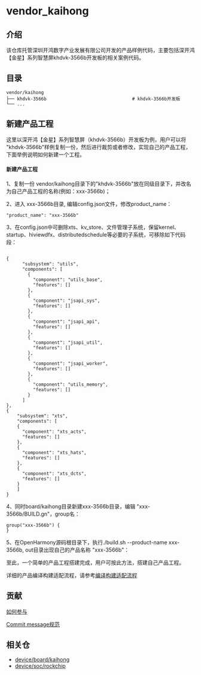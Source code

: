 # vendor_kaihong

## 介绍
  
该仓库托管深圳开鸿数字产业发展有限公司开发的产品样例代码，主要包括深开鸿【金星】系列智慧屏khdvk-3566b开发板的相关案例代码。

## 目录

```
vendor/kaihong
├── khdvk-3566b                                # khdvk-3566b开发板
└── ...
```

## 新建产品工程

这里以深开鸿【金星】系列智慧屏（khdvk-3566b）开发板为例，用户可以将 "khdvk-3566b"样例复制一份，然后进行裁剪或者修改，实现自己的产品工程，下面举例说明如何新建一个工程。

#### 新建产品工程

1、复制一份 vendor/kaihong目录下的"khdvk-3566b"放在同级目录下，并改名为自己产品工程的名称(例如：xxx-3566b)；

2、进入 xxx-3566b目录, 编辑config.json文件，修改product_name：

```
"product_name": "xxx-3566b"
```

3、在config.json中可删除xts、kv_store、文件管理子系统，保留kernel、startup、hiviewdfx、distributedschedule等必要的子系统，可移除如下代码段：

```

{
      "subsystem": "utils",
      "components": [
        {
          "component": "utils_base",
          "features": []
        },
        {
          "component": "jsapi_sys",
          "features": []
        },
        {
          "component": "jsapi_api",
          "features": []
        },
        {
          "component": "jsapi_util",
          "features": []
        },
        {
          "component": "jsapi_worker",
          "features": []
        },
        {
          "component": "utils_memory",
          "features": []
        }
      ]
},
{
	"subsystem": "xts",
	"components": [
	{
	  "component": "xts_acts",
	  "features": []
	},
	{
	  "component": "xts_hats",
	  "features": []
	},
	{
	  "component": "xts_dcts",
	  "features": []
	}
	]
}
```

4、同时board/kaihong目录新建xxx-3566b目录，编辑 "xxx-3566b/BUILD.gn"，group名：
```
group("xxx-3566b") {
}
```

5、在OpenHarmony源码根目录下，执行./build.sh --product-name xxx-3566b, out目录出现自己的产品名称 "xxx-3566b"：


至此，一个简单的产品工程搭建完成，用户可按此方法，搭建自己产品工程。

详细的产品编译构建适配流程，请参考[编译构建适配流程](https://gitee.com/openharmony/docs/blob/master/zh-cn/device-dev/porting/porting-chip-prepare-process.md)

## 贡献

[如何参与](https://gitee.com/openharmony/docs/blob/HEAD/zh-cn/contribute/%E5%8F%82%E4%B8%8E%E8%B4%A1%E7%8C%AE.md)

[Commit message规范](https://gitee.com/openharmony/device_qemu/wikis/Commit%20message%E8%A7%84%E8%8C%83?sort_id=4042860)

## 相关仓

* [device/board/kaihong](https://gitee.com/openharmony-sig/device_board_kaihong)
* [device/soc/rockchip](https://gitee.com/openharmony-sig/device_soc_rockchip)
